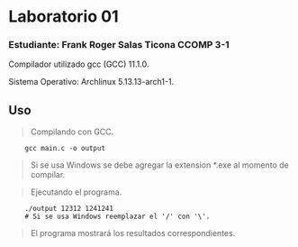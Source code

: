 # Laboratorio 01

### Estudiante: Frank Roger Salas Ticona        CCOMP 3-1

Compilador utilizado gcc (GCC) 11.1.0.

Sistema Operativo: Archlinux 5.13.13-arch1-1.


## Uso

> Compilando con GCC.

        gcc main.c -o output

> Si se usa Windows se debe agregar la extension \*.exe al momento de compilar.


> Ejecutando el programa.

        ./output 12312 1241241
        # Si se usa Windows reemplazar el '/' con '\'.

> El programa mostrará los resultados correspondientes.

